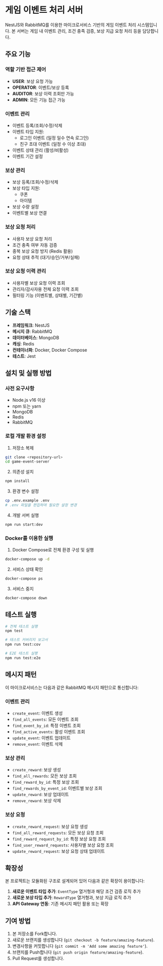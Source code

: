 # 게임 이벤트 처리 서버

NestJS와 RabbitMQ를 이용한 마이크로서비스 기반의 게임 이벤트 처리 시스템입니다. 본 서버는 게임 내 이벤트 관리, 조건 충족 검증, 보상 지급 요청 처리 등을 담당합니다.

## 주요 기능

### 역할 기반 접근 제어
- **USER**: 보상 요청 가능
- **OPERATOR**: 이벤트/보상 등록
- **AUDITOR**: 보상 이력 조회만 가능
- **ADMIN**: 모든 기능 접근 가능

### 이벤트 관리
- 이벤트 등록/조회/수정/삭제
- 이벤트 타입 지원:
  - 로그인 이벤트 (일정 일수 연속 로그인)
  - 친구 초대 이벤트 (일정 수 이상 초대)
- 이벤트 상태 관리 (활성/비활성)
- 이벤트 기간 설정

### 보상 관리
- 보상 등록/조회/수정/삭제
- 보상 타입 지원:
  - 쿠폰
  - 아이템
- 보상 수량 설정
- 이벤트별 보상 연결

### 보상 요청 처리
- 사용자 보상 요청 처리
- 조건 충족 여부 자동 검증
- 중복 보상 요청 방지 (Redis 활용)
- 요청 상태 추적 (대기/승인/거부/실패)

### 보상 요청 이력 관리
- 사용자별 보상 요청 이력 조회
- 관리자/감사자용 전체 요청 이력 조회
- 필터링 기능 (이벤트별, 상태별, 기간별)

## 기술 스택

- **프레임워크**: NestJS
- **메시지 큐**: RabbitMQ
- **데이터베이스**: MongoDB
- **캐싱**: Redis
- **컨테이너화**: Docker, Docker Compose
- **테스트**: Jest

## 설치 및 실행 방법

### 사전 요구사항

- Node.js v16 이상
- npm 또는 yarn
- MongoDB
- Redis
- RabbitMQ

### 로컬 개발 환경 설정

1. 저장소 복제
```bash
git clone <repository-url>
cd game-event-server
```

2. 의존성 설치
```bash
npm install
```

3. 환경 변수 설정
```bash
cp .env.example .env
# .env 파일을 편집하여 필요한 설정 변경
```

4. 개발 서버 실행
```bash
npm run start:dev
```

### Docker를 이용한 실행

1. Docker Compose로 전체 환경 구성 및 실행
```bash
docker-compose up -d
```

2. 서비스 상태 확인
```bash
docker-compose ps
```

3. 서비스 중지
```bash
docker-compose down
```

## 테스트 실행

```bash
# 전체 테스트 실행
npm test

# 테스트 커버리지 보고서
npm run test:cov

# E2E 테스트 실행
npm run test:e2e
```

## 메시지 패턴

이 마이크로서비스는 다음과 같은 RabbitMQ 메시지 패턴으로 통신합니다:

### 이벤트 관리
- `create_event`: 이벤트 생성
- `find_all_events`: 모든 이벤트 조회
- `find_event_by_id`: 특정 이벤트 조회
- `find_active_events`: 활성 이벤트 조회
- `update_event`: 이벤트 업데이트
- `remove_event`: 이벤트 삭제

### 보상 관리
- `create_reward`: 보상 생성
- `find_all_rewards`: 모든 보상 조회
- `find_reward_by_id`: 특정 보상 조회
- `find_rewards_by_event_id`: 이벤트별 보상 조회
- `update_reward`: 보상 업데이트
- `remove_reward`: 보상 삭제

### 보상 요청
- `create_reward_request`: 보상 요청 생성
- `find_all_reward_requests`: 모든 보상 요청 조회
- `find_reward_request_by_id`: 특정 보상 요청 조회
- `find_user_reward_requests`: 사용자별 보상 요청 조회
- `update_reward_request`: 보상 요청 상태 업데이트

## 확장성

본 프로젝트는 모듈화된 구조로 설계되어 있어 다음과 같은 확장이 용이합니다:

1. **새로운 이벤트 타입 추가**: `EventType` 열거형과 해당 조건 검증 로직 추가
2. **새로운 보상 타입 추가**: `RewardType` 열거형과, 보상 지급 로직 추가
3. **API Gateway 연동**: 기존 메시지 패턴 활용 또는 확장

## 기여 방법

1. 본 저장소를 Fork합니다.
2. 새로운 브랜치를 생성합니다 (`git checkout -b feature/amazing-feature`).
3. 변경사항을 커밋합니다 (`git commit -m 'Add some amazing feature'`).
4. 브랜치를 Push합니다 (`git push origin feature/amazing-feature`).
5. Pull Request를 생성합니다.
